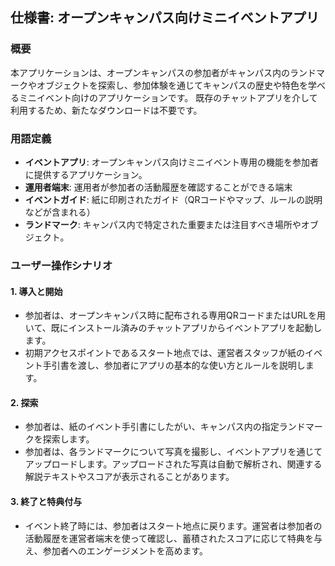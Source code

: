 ## 仕様書: オープンキャンパス向けミニイベントアプリ

### 概要

本アプリケーションは、オープンキャンパスの参加者がキャンパス内のランドマークやオブジェクトを探索し、参加体験を通じてキャンパスの歴史や特色を学べるミニイベント向けのアプリケーションです。
既存のチャットアプリを介して利用するため、新たなダウンロードは不要です。

### 用語定義

- **イベントアプリ**: オープンキャンパス向けミニイベント専用の機能を参加者に提供するアプリケーション。
- **運用者端末**: 運用者が参加者の活動履歴を確認することができる端末
- **イベントガイド**: 紙に印刷されたガイド（QRコードやマップ、ルールの説明などが含まれる）
- **ランドマーク**: キャンパス内で特定された重要または注目すべき場所やオブジェクト。

### ユーザー操作シナリオ

#### 1. 導入と開始

- 参加者は、オープンキャンパス時に配布される専用QRコードまたはURLを用いて、既にインストール済みのチャットアプリからイベントアプリを起動します。
- 初期アクセスポイントであるスタート地点では、運営者スタッフが紙のイベント手引書を渡し、参加者にアプリの基本的な使い方とルールを説明します。

#### 2. 探索

- 参加者は、紙のイベント手引書にしたがい、キャンパス内の指定ランドマークを探索します。
- 参加者は、各ランドマークについて写真を撮影し、イベントアプリを通じてアップロードします。アップロードされた写真は自動で解析され、関連する解説テキストやスコアが表示されることがあります。

#### 3. 終了と特典付与

- イベント終了時には、参加者はスタート地点に戻ります。運営者は参加者の活動履歴を運営者端末を使って確認し、蓄積されたスコアに応じて特典を与え、参加者へのエンゲージメントを高めます。
